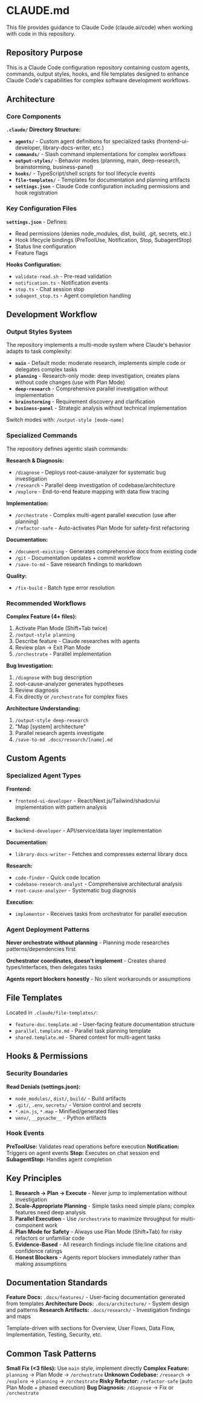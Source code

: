 # CLAUDE.md

This file provides guidance to Claude Code (claude.ai/code) when working with code in this repository.

## Repository Purpose

This is a Claude Code configuration repository containing custom agents, commands, output styles, hooks, and file templates designed to enhance Claude Code's capabilities for complex software development workflows.

## Architecture

### Core Components

**`.claude/` Directory Structure:**

- **`agents/`** - Custom agent definitions for specialized tasks (frontend-ui-developer, library-docs-writer, etc.)
- **`commands/`** - Slash command implementations for complex workflows
- **`output-styles/`** - Behavior modes (planning, main, deep-research, brainstorming, business-panel)
- **`hooks/`** - TypeScript/shell scripts for tool lifecycle events
- **`file-templates/`** - Templates for documentation and planning artifacts
- **`settings.json`** - Claude Code configuration including permissions and hook registration

### Key Configuration Files

**`settings.json`** - Defines:
- Read permissions (denies node_modules, dist, build, .git, secrets, etc.)
- Hook lifecycle bindings (PreToolUse, Notification, Stop, SubagentStop)
- Status line configuration
- Feature flags

**Hooks Configuration:**
- `validate-read.sh` - Pre-read validation
- `notification.ts` - Notification events
- `stop.ts` - Chat session stop
- `subagent_stop.ts` - Agent completion handling

## Development Workflow

### Output Styles System

The repository implements a multi-mode system where Claude's behavior adapts to task complexity:

- **`main`** - Default mode: moderate research, implements simple code or delegates complex tasks
- **`planning`** - Research-only mode: deep investigation, creates plans without code changes (use with Plan Mode)
- **`deep-research`** - Comprehensive parallel investigation without implementation
- **`brainstorming`** - Requirement discovery and clarification
- **`business-panel`** - Strategic analysis without technical implementation

Switch modes with: `/output-style [mode-name]`

### Specialized Commands

The repository defines agentic slash commands:

**Research & Diagnosis:**
- `/diagnose` - Deploys root-cause-analyzer for systematic bug investigation
- `/research` - Parallel deep investigation of codebase/architecture
- `/explore` - End-to-end feature mapping with data flow tracing

**Implementation:**
- `/orchestrate` - Complex multi-agent parallel execution (use after planning)
- `/refactor-safe` - Auto-activates Plan Mode for safety-first refactoring

**Documentation:**
- `/document-existing` - Generates comprehensive docs from existing code
- `/git` - Documentation updates + commit workflow
- `/save-to-md` - Save research findings to markdown

**Quality:**
- `/fix-build` - Batch type error resolution

### Recommended Workflows

**Complex Feature (4+ files):**
1. Activate Plan Mode (Shift+Tab twice)
2. `/output-style planning`
3. Describe feature - Claude researches with agents
4. Review plan → Exit Plan Mode
5. `/orchestrate` - Parallel implementation

**Bug Investigation:**
1. `/diagnose` with bug description
2. root-cause-analyzer generates hypotheses
3. Review diagnosis
4. Fix directly or `/orchestrate` for complex fixes

**Architecture Understanding:**
1. `/output-style deep-research`
2. "Map [system] architecture"
3. Parallel research agents investigate
4. `/save-to-md .docs/research/[name].md`

## Custom Agents

### Specialized Agent Types

**Frontend:**
- `frontend-ui-developer` - React/Next.js/Tailwind/shadcn/ui implementation with pattern analysis

**Backend:**
- `backend-developer` - API/service/data layer implementation

**Documentation:**
- `library-docs-writer` - Fetches and compresses external library docs

**Research:**
- `code-finder` - Quick code location
- `codebase-research-analyst` - Comprehensive architectural analysis
- `root-cause-analyzer` - Systematic bug diagnosis

**Execution:**
- `implementor` - Receives tasks from orchestrator for parallel execution

### Agent Deployment Patterns

**Never orchestrate without planning** - Planning mode researches patterns/dependencies first

**Orchestrator coordinates, doesn't implement** - Creates shared types/interfaces, then delegates tasks

**Agents report blockers honestly** - No silent workarounds or assumptions

## File Templates

Located in `.claude/file-templates/`:

- `feature-doc.template.md` - User-facing feature documentation structure
- `parallel.template.md` - Parallel task planning template
- `shared.template.md` - Shared context for multi-agent tasks

## Hooks & Permissions

### Security Boundaries

**Read Denials (settings.json):**
- `node_modules/`, `dist/`, `build/` - Build artifacts
- `.git/`, `.env`, `secrets/` - Version control and secrets
- `*.min.js`, `*.map` - Minified/generated files
- `venv/`, `__pycache__` - Python artifacts

### Hook Events

**PreToolUse:** Validates read operations before execution
**Notification:** Triggers on agent events
**Stop:** Executes on chat session end
**SubagentStop:** Handles agent completion

## Key Principles

1. **Research → Plan → Execute** - Never jump to implementation without investigation
2. **Scale-Appropriate Planning** - Simple tasks need simple plans; complex features need deep analysis
3. **Parallel Execution** - Use `/orchestrate` to maximize throughput for multi-component work
4. **Plan Mode for Safety** - Always use Plan Mode (Shift+Tab) for risky refactors or unfamiliar code
5. **Evidence-Based** - All research findings include file:line citations and confidence ratings
6. **Honest Blockers** - Agents report blockers immediately rather than making assumptions

## Documentation Standards

**Feature Docs:** `.docs/features/` - User-facing documentation generated from templates
**Architecture Docs:** `.docs/architecture/` - System design and patterns
**Research Artifacts:** `.docs/research/` - Investigation findings and maps

Template-driven with sections for Overview, User Flows, Data Flow, Implementation, Testing, Security, etc.

## Common Task Patterns

**Small Fix (<3 files):** Use `main` style, implement directly
**Complex Feature:** `planning` → Plan Mode → `/orchestrate`
**Unknown Codebase:** `/research` → `/explore` → `planning` → `/orchestrate`
**Risky Refactor:** `/refactor-safe` (auto Plan Mode + phased execution)
**Bug Diagnosis:** `/diagnose` → Fix or `/orchestrate`
